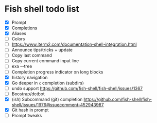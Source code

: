 # Fish shell todo list

- [x] Prompt
- [x] Completions
- [x] Aliases
- [ ] Colors
- [ ] https://www.iterm2.com/documentation-shell-integration.html
- [ ] Announce tips/tricks + update
- [ ] Copy last command
- [ ] Copy current command input line
- [ ] exa --tree
- [ ] Completion progress indicator on long blocks
- [x] history navigation
- [x] Go deeper in `c` completion (subdirs)
- [ ] undo support https://github.com/fish-shell/fish-shell/issues/1367
- [ ] Boostrap/dotbot
- [x] (ish) Subcommand (git) completion https://github.com/fish-shell/fish-shell/issues/1976#issuecomment-452943987
- [x] Git hash in prompt
- [ ] Prompt tweaks
